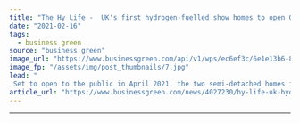 ```yaml
---
title: "The Hy Life -  UK's first hydrogen-fuelled show homes to open Gateshead"
date: "2021-02-16"
tags: 
  - business green
source: "business green"
image_url: "https://www.businessgreen.com/api/v1/wps/ec6ef3c/6e1e13b6-8e4a-4d15-8514-57070191b6ff/3/radiator-185x114.jpg"
image_fp: "/assets/img/post_thumbnails/7.jpg"
lead: "
 Set to open to the public in April 2021, the two semi-detached homes in Gateshead will showcase a range of hydrogen-fuelled appliances, BEIS said ..."
article_url: "https://www.businessgreen.com/news/4027230/hy-life-uk-hydrogen-fuelled-show-homes-open-gateshead"
---
```


---
